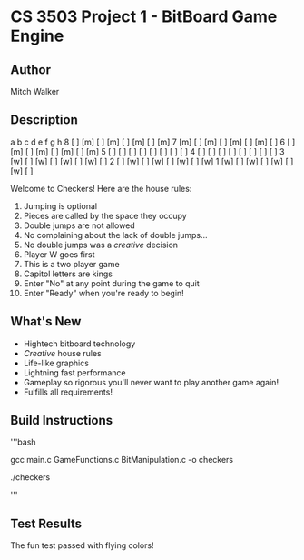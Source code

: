 # CS 3503 Project 1 - BitBoard Game Engine

## Author
Mitch Walker

## Description
   a   b   c   d   e   f   g   h
8 [ ] [m] [ ] [m] [ ] [m] [ ] [m]
7 [m] [ ] [m] [ ] [m] [ ] [m] [ ]
6 [ ] [m] [ ] [m] [ ] [m] [ ] [m]
5 [ ] [ ] [ ] [ ] [ ] [ ] [ ] [ ]
4 [ ] [ ] [ ] [ ] [ ] [ ] [ ] [ ]
3 [w] [ ] [w] [ ] [w] [ ] [w] [ ]
2 [ ] [w] [ ] [w] [ ] [w] [ ] [w]
1 [w] [ ] [w] [ ] [w] [ ] [w] [ ]

Welcome to Checkers!
Here are the house rules:
1. Jumping is optional
2. Pieces are called by the space they occupy
3. Double jumps are not allowed
4. No complaining about the lack of double jumps...
5. No double jumps was a *creative* decision
6. Player W goes first
7. This is a two player game
8. Capitol letters are kings
9. Enter "No" at any point during the game to quit
10. Enter "Ready" when you're ready to begin!

## What's New
- Hightech bitboard technology
- *Creative* house rules
- Life-like graphics
- Lightning fast performance
- Gameplay so rigorous you'll never want to play another game again!
- Fulfills all requirements!

## Build Instructions
'''bash

gcc main.c GameFunctions.c BitManipulation.c -o checkers

./checkers

'''

## Test Results
The fun test passed with flying colors!
